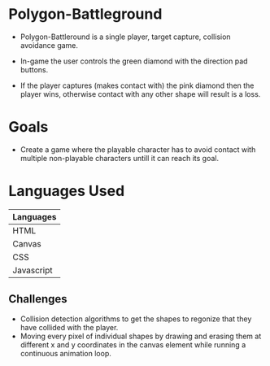 # Polygon-Battleground

 * Polygon-Battleround is a single player, target capture, collision avoidance game.
 
 * In-game the user controls the green diamond with the direction pad buttons.
 
 * If the player captures (makes contact with) the pink diamond then the player wins, otherwise contact with any other      shape will result is a loss.
 


# Goals
 * Create a game where the playable character has to avoid contact with multiple non-playable characters untill it can reach    its goal.



# Languages Used

| Languages | 
| ------------- |
| HTML  | 
| Canvas  | 
| CSS| 
| Javascript  | 



## Challenges
 * Collision detection algorithms to get the shapes to regonize that they have collided with the player.
 * Moving every pixel of individual shapes by drawing and erasing them at different x and y coordinates in the canvas          element  while running a continuous animation loop.
 

